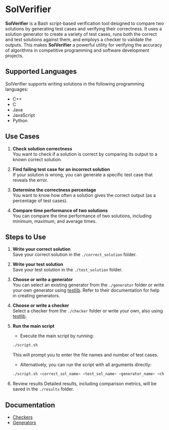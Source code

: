 # SolVerifier

**SolVerifier** is a Bash script-based verification tool designed to compare two solutions by generating test cases and verifying their correctness. It uses a solution generator to create a variety of test cases, runs both the correct and test solutions against them, and employs a checker to validate the outputs. This makes **SolVerifier** a powerful utility for verifying the accuracy of algorithms in competitive programming and software development projects.

## Supported Languages

SolVerifier supports writing solutions in the following programming languages:

- C++
- C
- Java
- JavaScript
- Python

## Use Cases

1. **Check solution correctness**  
   You want to check if a solution is correct by comparing its output to a known correct solution.
   
2. **Find failing test case for an incorrect solution**  
   If your solution is wrong, you can generate a specific test case that reveals the error.

3. **Determine the correctness percentage**  
   You want to know how often a solution gives the correct output (as a percentage of test cases).

4. **Compare time performance of two solutions**  
   You can compare the time performance of two solutions, including minimum, maximum, and average times.

## Steps to Use

1. **Write your correct solution**  
   Save your correct solution in the `./correct_solution` folder.

2. **Write your test solution**  
   Save your test solution in the `./test_solution` folder.

3. **Choose or write a generator**  
   You can select an existing generator from the `./generator` folder or write your own generator using [testlib](https://github.com/MikeMirzayanov/testlib). Refer to their documentation for help in creating generators.

4. **Choose or write a checker**  
   Select a checker from the `./checker` folder or write your own, also using [testlib](https://github.com/MikeMirzayanov/testlib).

5. **Run the main script**  
   - Execute the main script by running:
   ```bash
   ./script.sh
   ``` 
   This will prompt you to enter the file names and number of test cases.
   - Alternatively, you can run the script with all arguments directly:
   ```bash
   ./script.sh <correct_sol_name> <test_sol_name> <generator_name> <checker_name> <number_of_test_cases>

   ```
6. Review results
Detailed results, including comparison metrics, will be saved in the `./results` folder.

## Documentation
- [Checkers](docs/checkers.md)
- [Generators](docs/generators.md)